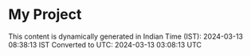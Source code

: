 # My Project

This content is dynamically generated in Indian Time (IST): 2024-03-13 08:38:13 IST
Converted to UTC: 2024-03-13 03:08:13 UTC
